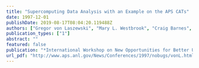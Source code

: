 ```yaml
---
title: "Supercomputing Data Analysis with an Example on the APS CATs"
date: 1997-12-01
publishDate: 2019-08-17T08:04:20.119488Z
authors: ["Gregor von Laszewski", "Mary L. Westbrook", "Craig Barnes", "Ian Foster"]
publication_types: ["1"]
abstract: ""
featured: false
publication: "*International Workshop on New Opportunities for Better User Group Software (NOBUGS)*"
url_pdf: "http://www.aps.anl.gov/News/Conferences/1997/nobugs/vonL.html"
---
```


